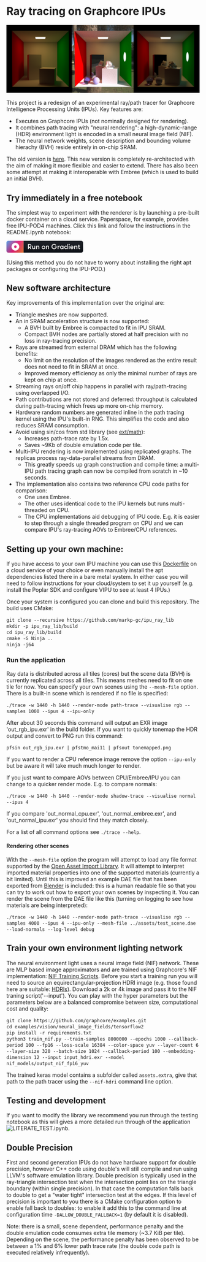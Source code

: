 # Ray tracing on Graphcore IPUs

![Example output image](images/example.png "Images path traced on IPU.")

This project is a redesign of an experimental ray/path tracer for Graphcore Intelligence Processing Units (IPUs). Key features are:
* Executes on Graphcore IPUs (not nominally designed for rendering).
* It combines path tracing with "neural rendering": a high-dynamic-range (HDR) environment light is encoded in a small neural image field (NIF).
* The neural network weights, scene description and bounding volume hierachy (BVH) reside entirely in on-chip SRAM.

The old version is [here](https://github.com/markp-gc/ipu_path_trace). This new version is completely re-architected with the aim of making it more flexible and easier to extend. There has also been some attempt at making it interoperable with Embree (which is used to build an initial BVH).

## Try immediately in a free notebook

The simplest way to experiment with the renderer is by launching a pre-built docker container on a cloud service.
Paperspace, for example, provides free IPU-POD4 machines. Click this link and follow the instructions in the README.ipynb notebook:

[<img src="images/gradient-badge.svg" width="200"/>](https://console.paperspace.com/github/markp-gc/gradient_poplar_raytracer?container=mpupilli/poplar_paperspace&machine=Free-IPU-POD4&file=README.ipynb)

(Using this method you do not have to worry about installing the right apt packages or configuring the IPU-POD.)

## New software architecture

Key improvements of this implementation over the original are:

- Triangle meshes are now supported.
- An in SRAM acceleration structure is now supported:
  - A BVH built by Embree is compacted to fit in IPU SRAM.
  - Compact BVH nodes are partially stored at half precision with no loss in ray-tracing precision.
- Rays are streamed from external DRAM which has the following benefits:
  - No limit on the resolution of the images rendered as the entire result does not need to fit in SRAM at once.
  - Improved memory efficiency as only the minimal number of rays are kept on chip at once.
- Streaming rays on/off chip happens in parallel with ray/path-tracing using overlapped I/O.
- Path contributions are not stored and deferred: throughput is calculated during path-tracing which frees up more on-chip memory.
- Hardware random numbers are generated inline in the path tracing kernel using the IPU's built-in RNG. This simplifies the code and also reduces SRAM consumption.
- Avoid using sin/cos from std library (see [ext/math](ext/math/README.md)):
  - Increases path-trace rate by 1.5x.
  - Saves ~9Kb of double emulation code per tile.
- Multi-IPU rendering is now implemented using replicated graphs. The replicas process ray-data-parallel streams from DRAM.
  - This greatly speeds up graph construction and compile time: a multi-IPU path tracing graph can now be compiled from scratch in ~10 seconds.
- The implementation also contains two reference CPU code paths for comparison:
  - One uses Embree.
  - The other uses identical code to the IPU kernels but runs multi-threaded on CPU.
  - The CPU implementations aid debugging of IPU code. E.g. it is easier to step through a single threaded program on CPU and we can compare IPU's ray-tracing AOVs to Embree/CPU references.

## Setting up your own machine:

If you have access to your own IPU machine you can use this [Dockerfile](https://github.com/markp-gc/docker-files/blob/main/graphcore/poplar_dev/Dockerfile) on a cloud service of your choice or even manually install the apt dependencies listed there in a bare metal system. In either case you will need to follow instructions for your cloud/system to set it up yourself (e.g. install the Poplar SDK and configure VIPU to see at least 4 IPUs.)

Once your system is configured you can clone and build this repository. The build uses CMake:
```
git clone --recursive https://github.com/markp-gc/ipu_ray_lib
mkdir -p ipu_ray_lib/build
cd ipu_ray_lib/build
cmake -G Ninja ..
ninja -j64
```

### Run the application

Ray data is distributed across all tiles (cores) but the scene data (BVH) is currently replicated across all tiles. This means meshes need to fit on one tile for now. You can specify your own scenes using the `--mesh-file` option. There is a built-in scene which is rendered if no file is specified:

```
./trace -w 1440 -h 1440 --render-mode path-trace --visualise rgb --samples 1000 --ipus 4 --ipu-only
```

After about 30 seconds this command will output an EXR image 'out_rgb_ipu.exr' in the build folder.
If you want to quickly tonemap the HDR output and convert to PNG run this command:
```
pfsin out_rgb_ipu.exr | pfstmo_mai11 | pfsout tonemapped.png
```

If you want to render a CPU reference image remove the option `--ipu-only` but be aware it will
take much much longer to render.

If you just want to compare AOVs between CPU/Embree/IPU you can
change to a quicker render mode. E.g. to compare normals:
```
./trace -w 1440 -h 1440 --render-mode shadow-trace --visualise normal --ipus 4
```
If you compare 'out_normal_cpu.exr', 'out_normal_embree.exr', and 'out_normal_ipu.exr' you should find they match closely.

For a list of all command options see `./trace --help`.

#### Rendering other scenes

With the `--mesh-file` option the program will attempt to load any file format
supported by the [Open Asset Import Library](https://github.com/assimp/assimp).
It will attempt to interpret imported material properties into one of the
supported materials (currently a bit limited). Until this is improved an example
DAE file that has been exported from [Blender](https://www.blender.org) is included:
this is a human readable file so that you can try to work out how to export your own
scenes by inspecting it. You can render the scene from the DAE file like this
(turning on logging to see how materials are being interpreted):

```
./trace -w 1440 -h 1440 --render-mode path-trace --visualise rgb --samples 4000 --ipus 4 --ipu-only --mesh-file ../assets/test_scene.dae --load-normals --log-level debug
```

## Train your own environment lighting network

The neural environment light uses a neural image field (NIF) network. These are MLP based image approximators and are trained using Graphcore's NIF implementation: [NIF Training Scripts](https://github.com/graphcore/examples/tree/master/vision/neural_image_fields/tensorflow2).
Before you start a training run you will need to source an equirectangular-projection HDRI image (e.g. those found here are suitable: [HDRIs](https://polyhaven.com/hdris)). Download a 2k or 4k image and pass it to the NIF traning script('--input'). You can play with the hyper parameters but the parameters below are a balanced compromise between size, computational cost and quality:

```
git clone https://github.com/graphcore/examples.git
cd examples/vision/neural_image_fields/tensorflow2
pip install -r requirements.txt
python3 train_nif.py --train-samples 8000000 --epochs 1000 --callback-period 100 --fp16 --loss-scale 16384 --color-space yuv --layer-count 6 --layer-size 320 --batch-size 1024 --callback-period 100 --embedding-dimension 12 --input input_hdri.exr --model nif_models/output_nif_fp16_yuv
```

The trained keras model contains a subfolder called `assets.extra`, give that path to the path tracer using the `--nif-hdri` command line option.

## Testing and development

If you want to modify the library we recommend you run through the testing notebook as this will gives
a more detailed run through of the application ![LITERATE_TEST.ipynb](LITERATE_TEST.ipynb).

## Double Precision

First and second generation IPUs do not have hardware support for double precision, however C++ code using double's will still
compile and run using LLVM's software emulation library. Double precision is typically used in the ray-triangle intersection
test when the intersection point lies on the triangle boundary (within single precision). In that case the computation falls
back to double to get a "water tight" intersection test at the edges. If this level of precision is important to you there is a
CMake configuration option to enable fall back to doubles: to enable it add this to the command line at configuration time
`-DALLOW_DOUBLE_FALLBACK=1` (by default it is disabled).

Note: there is a small, scene dependent, performance penalty and the double emulation code consumes extra tile memory (~3.7 KiB per tile).
Depending on the scene, the performance penalty has been observed to be between a 1% and 6% lower path trace rate (the double code path is
executed relatively infrequently).
